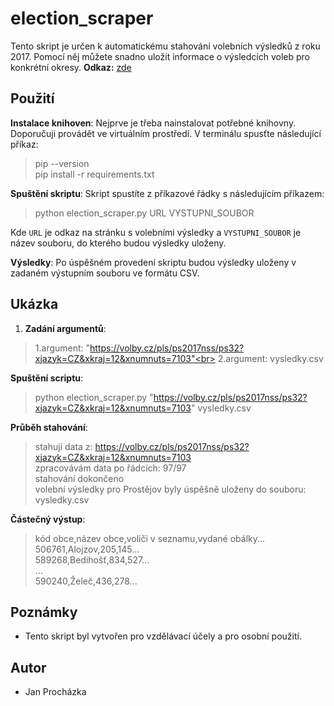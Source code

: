 # election_scraper

Tento skript je určen k automatickému stahování volebních výsledků z roku 2017. Pomocí něj můžete snadno uložit informace o výsledcích voleb pro konkrétní okresy.
**Odkaz:** [zde](https://volby.cz/pls/ps2017nss/ps3?xjazyk=CZ)

## Použití
**Instalace knihoven**: Nejprve je třeba nainstalovat potřebné knihovny. Doporučuji provádět ve virtuálním prostředí. V terminálu spusťte následující příkaz:
  >pip --version<br>
   pip install -r requirements.txt

**Spuštění skriptu**: Skript spustíte z příkazové řádky s následujícím příkazem:
   
>python election_scraper.py URL VYSTUPNI_SOUBOR

Kde `URL` je odkaz na stránku s volebními výsledky a `VYSTUPNI_SOUBOR` je název souboru, do kterého budou výsledky uloženy.

**Výsledky**: Po úspěšném provedení skriptu budou výsledky uloženy v zadaném výstupním souboru ve formátu CSV.

## Ukázka
1. **Zadání argumentů**:
   
  >1.argument: "https://volby.cz/pls/ps2017nss/ps32?xjazyk=CZ&xkraj=12&xnumnuts=7103"<br>
  2.argument: vysledky.csv

**Spuštění scriptu**:

>python election_scraper.py "https://volby.cz/pls/ps2017nss/ps32?xjazyk=CZ&xkraj=12&xnumnuts=7103" vysledky.csv

**Průběh stahování**:
>stahuji data z: https://volby.cz/pls/ps2017nss/ps32?xjazyk=CZ&xkraj=12&xnumnuts=7103<br>
zpracovávám data po řádcích: 97/97<br>
stahování dokončeno<br>
volební výsledky pro Prostějov byly úspěšně uloženy do souboru: vysledky.csv<br>

**Částečný výstup**:
>kód obce,název obce,voliči v seznamu,vydané obálky...<br>
506761,Alojzov,205,145...<br>
589268,Bedihošť,834,527...<br>
...<br>
590240,Želeč,436,278...

## Poznámky
- Tento skript byl vytvořen pro vzdělávací účely a pro osobní použití.

## Autor
- Jan Procházka





